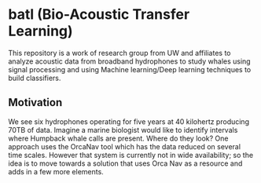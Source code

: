 # batl (Bio-Acoustic Transfer Learning)

This repository is a work of research group from UW and affiliates to analyze acoustic data from broadband hydrophones to study whales using signal processing and using Machine learning/Deep learning techniques to build classifiers.


## Motivation

We see six hydrophones operating for five years at 40 kilohertz producing 70TB of data. Imagine a marine biologist would like
to identify intervals where Humpback whale calls are present. Where do they look? One approach uses the OrcaNav tool which has 
the data reduced on several time scales. However that system is currently not in wide availability; so the idea is to move towards
a solution that uses Orca Nav as a resource and adds in a few more elements. 

